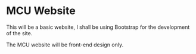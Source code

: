 # MCU Website

This will be a basic website, I shall be using Bootstrap for the development of the site.

The MCU website will be front-end design only. 
